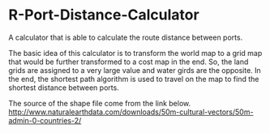 # R-Port-Distance-Calculator
A calculator that is able to calculate the route distance between ports.

The basic idea of this calculator is to transform the world map to a grid map that would be further transformed to a cost map in the end. So, the land grids are assigned to a very large value and water girds are the opposite. In the end, the shortest path algorithm is used to travel on the map to find the shortest distance between ports.

The source of the shape file come from the link below.
http://www.naturalearthdata.com/downloads/50m-cultural-vectors/50m-admin-0-countries-2/
